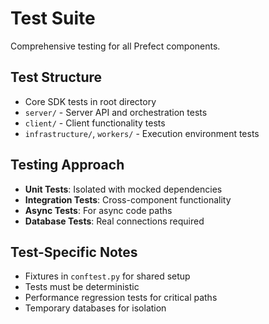# Test Suite

Comprehensive testing for all Prefect components.

## Test Structure

- Core SDK tests in root directory
- `server/` - Server API and orchestration tests
- `client/` - Client functionality tests
- `infrastructure/`, `workers/` - Execution environment tests

## Testing Approach

- **Unit Tests**: Isolated with mocked dependencies
- **Integration Tests**: Cross-component functionality
- **Async Tests**: For async code paths
- **Database Tests**: Real connections required

## Test-Specific Notes

- Fixtures in `conftest.py` for shared setup
- Tests must be deterministic
- Performance regression tests for critical paths
- Temporary databases for isolation